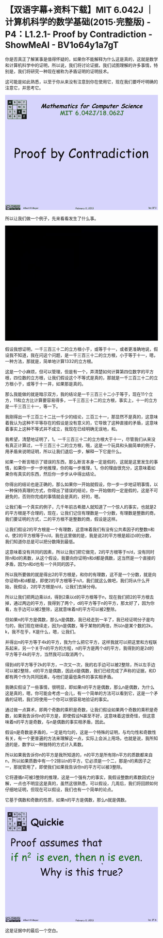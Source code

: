 # 【双语字幕+资料下载】MIT 6.042J ｜ 计算机科学的数学基础(2015·完整版) - P4：L1.2.1- Proof by Contradiction - ShowMeAI - BV1o64y1a7gT

你是否真正了解某事是值得怀疑的，如果你不能解释为什么这是真的，这就是数学和计算机科学中的证明，所以说，我们将讨论证据，我们试图理解的许多事情，特别是，我们将研究一种现在被称为矛盾证明的证明技术。

这可能是如此熟悉，以至于你从来没有注意到你在使用它，现在我们要呼吁明确的注意它，并思考它。

![](img/6ba6251c8496404a7288ec6bbbbb977a_1.png)

所以让我们做一个例子，先来看看发生了什么事。

![](img/6ba6251c8496404a7288ec6bbbbb977a_3.png)

假设我想证明，一千三百三十二的立方根小于，或等于十一，或者更准确地说，假设我不知道，我在问这个问题，是一千三百三十二的立方根，小于等于十一，嗯，一种方法，那就是，简单地计算1332的立方根。

这是一个小麻烦，但可以管理，但是有一个，弄清楚如何计算第四位数字的平方根，四位数的立方根，让我们假设这个不等式是真的，那就是一千三百三十二的立方根小于，或等于十一井，如果那是真的。

那么我能做的就是暗示双方，我的结论是一千三百三十二小于等于，现在11个立方，11和立方比计算要容易得多，一千三百三十二的立方根，事实上，十一的立方是一千三百三十一，等一下。

我刚得出一千三百三十二比一千少的结论，三百三十一，那显然不是真的，这意味着我认为这种不平等存在的假设是没有意义的，它导致了这种直接的矛盾，这意味着事实上这种不等式并不成立，我现在已经明确无误地，和。

我希望，清楚地证明了，1。一千三百三十二的立方根大于十一，尽管我们从来没有真正计算过，一千三百三十二的立方根，哦，这是一个玩具和头脑简单的例子，用矛盾来说明证明，所以让我们退后一步，解释一下它是什么。

如果一个断言暗示了错误的东西，那么断言本身一定是假的，这就是这里发生的事情，如果你一步一步地推理，你的每一步推理，1。你的理由很充分，这意味着如果你有真实的东西，然后你一步步从中得出结论。

你得出的结论也是正确的，那么如果你一开始就假设，你一步一步地证明事情，以一种保持真理的方式，你得出了错误的结论，你一开始做的一定是假的，这是不可避免的，否则你完成的事情就会是真的，好的，嗯。

让我们看一个真实的例子，几千年前古希腊人就知道了一个惊人的事实，也就是2的平方根是不合理的，现在，让我们记住有理数是一个分数，有理数是整数的商，我们要证明的方式，二的平方根不是整数的商，假设是这样。

让我们假设2的平方根是一个有理数，这意味着我们有没有公共素因子的整数n和d，使2的平方根等于n/d，我在这里做的是，我是说2的平方根是超过d的分数，我们知道你总是可以把分数降到最低。

这意味着没有共同的因素，所以让我们把它做完，2的平方根等于n/d，没有同时除n和d的素数，从这个假设，我要向你证明n和d都是偶数，这当然是一个直接的矛盾，因为n和d也有一个共同的因子。

所以我所要做的就是得出2的平方根是，和你的有理数，这不是一个分数，就是向你证明n和d都是，即使2的平方根等于n/t，我们就这么做吧，我们将从什么开始，我假设，2的平方根是n/d，让我们去掉分母。

所以让我们把两边乘以d，得到2乘以d的平方根等于n，现在我们把2的平方根去掉，通过两边的平方，我得到了两个，d的平方等于n的平方，那太好了，因为你看，左手边可以被2整除，这就意味着n的平方可以被2整除。

但如果n的平方是偶数，那么n是偶数，我已经走到一半了，我已经证明分子是均匀的，我们现在继续走，因为n是偶数，等于某物的两倍，所以n是某个数的2k，k，我不在乎，K是什么，嗯，让我们。

并得出n的平方等于4k的平方，我为什么把它平方，这样我就可以把这里和方程联系起来，另一个关于n的平方的方程，n的平方是两个d的平方，我得到的是2d的平方等于4k的平方，当然我可以取消两个。

得到d的平方等于2k的平方，一次又一次，我的右手边可以被2整除，所以左手边可以被2整除，d的平方是偶数，因此d是偶数，我们已经完成了声称的证据，和D都有两个作为共同因素，与他们是最低条件的事实相矛盾。

我确实假设了一些事情，很明显，即如果n的平方是偶数，那么n是偶数，为什么这是真的，嗯，你可能会考虑一会儿，有一个简单的方法可以看到它，这是一个矛盾的证明，我们将使用一个你可以很容易地验证的事实。

通过做一点算术，即两个奇数的乘积是奇数，让我们假设如果两个奇数的乘积是奇数，如果我告诉你n的平方是，即使假设N甚至不好，这意味着这很奇怪，但这意味着n的平方是奇数，与n是偶数的事实相矛盾，因此。

假设n是奇数是矛盾的，一定是均匀的，这是一个特殊的证明，与均匀性和奇数性有关，有一个更普遍的方法来理解这一点，实际上会派上用场，也就是说，我所知道的是，数字以一种独特的方式计入素数。

所以如果我告诉你n的平方是我所知道的，n的平方是所有除n平方的质数都来自n，所以如果质数中有一个2除以n的平方，它必须是一个二，那是n的素因子之一，那就管用了，即使我们如果我告诉你n的平方可以被3整除。

它将遵循n可被3整除的推理，这是一个强有力的事实，我假设整数的素数因式分解，一点也不明显这是真的，虽然这很熟悉，可以假设，几周后，我们将回顾如何仔细地证明，但现在可以假设，我们也有一个简单的论点。

它基于偶数和奇数的性质，如果n的平方是偶数，那么n就是偶数。

![](img/6ba6251c8496404a7288ec6bbbbb977a_5.png)

这是证据中的最后一个空白。